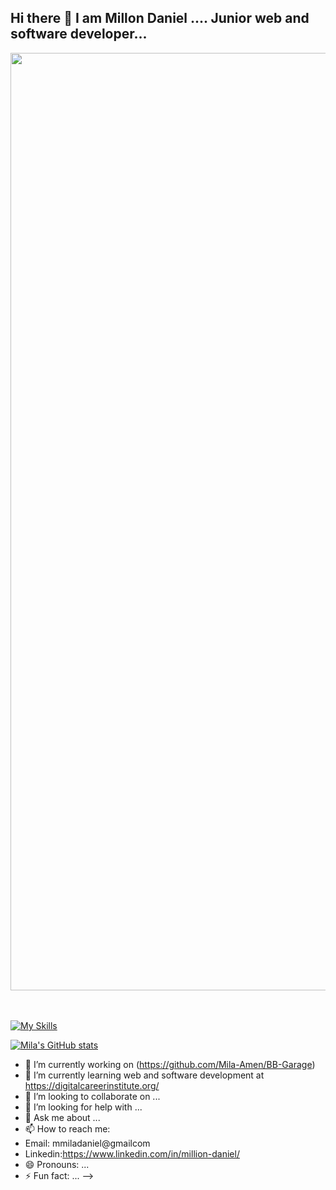 ## Hi there 👋 I am Millon Daniel .... Junior web and software developer...
<img src="https://www.canva.com/design/DAGiXHfZHGQ/ZE745OU-JqfUrXuc9wNnLA/edit" width="1500">

<br><br>
[![My Skills](https://skillicons.dev/icons?i=html,css,javascript,react,tailwind,vue,figma,github,line=3)](https://skillicons.dev)


[![Mila's GitHub stats](https://github-readme-stats.vercel.app/api?username=Mila-Amen)](https://github.com/Mila-Amen/github-readme-stats)
- 🔭 I’m currently working on (https://github.com/Mila-Amen/BB-Garage)
- 🌱 I’m currently learning web and software development at https://digitalcareerinstitute.org/
- 👯 I’m looking to collaborate on ...
- 🤔 I’m looking for help with ...
- 💬 Ask me about ...
- 📫 How to reach me: 
- Email: mmiladaniel@gmailcom
- Linkedin:https://www.linkedin.com/in/million-daniel/
- 😄 Pronouns: ...
- ⚡ Fun fact: ...
-->
